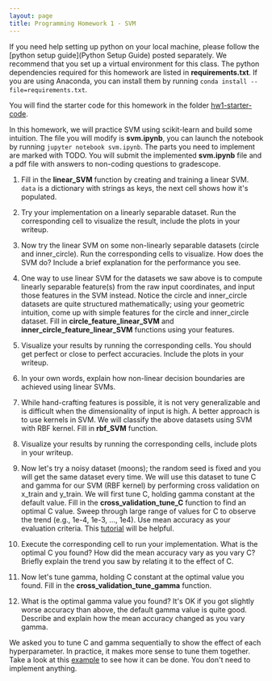 ```yaml
---
layout: page
title: Programming Homework 1 - SVM
---
```


If you need help setting up python on your local machine, please follow the [python setup guide](Python Setup Guide) posted separately. We recommend that you set up a virtual environment for this class. The python dependencies required for this homework are listed in **requirements.txt**. If you are using Anaconda, you can install them by running `conda install --file=requirements.txt`.

You will find the starter code for this homework in the folder [hw1-starter-code](Homework/HW1/hw1-starter-code/).

In this homework, we will practice SVM using scikit-learn and build some intuition. The file you will modify is **svm.ipynb**, you can launch the notebook by running `jupyter notebook svm.ipynb`. The parts you need to implement are marked with TODO. You will submit the implemented **svm.ipynb** file and a pdf file with answers to non-coding questions to gradescope.

1. Fill in the **linear_SVM** function by creating and training a linear SVM. `data` is a dictionary with strings as keys, the next cell shows how it's populated.

2. Try your implementation on a linearly separable dataset. Run the corresponding cell to visualize the result, include the plots in your writeup.

3. Now try the linear SVM on some non-linearly separable datasets (circle and inner_circle). Run the corresponding cells to visualize. How does the SVM do? Include a brief explanation for the performance you see.

4. One way to use linear SVM for the datasets we saw above is to compute linearly separable feature(s) from the raw input coordinates, and input those features in the SVM instead. Notice the circle and inner_circle datasets are quite structured mathematically; using your geometric intuition, come up with simple features for the circle and inner_circle dataset. Fill in **circle_feature_linear_SVM** and **inner_circle_feature_linear_SVM** functions using your features.

5. Visualize your results by running the corresponding cells. You should get perfect or close to perfect accuracies. Include the plots in your writeup.

6. In your own words, explain how non-linear decision boundaries are achieved using linear SVMs.

7. While hand-crafting features is possible, it is not very generalizable and is difficult when the dimensionality of input is high. A better approach is to use kernels in SVM. We will classify the above datasets using SVM with RBF kernel. Fill in **rbf_SVM** function.

8. Visualize your results by running the corresponding cells, include plots in your writeup.

9. Now let's try a noisy dataset (moons); the random seed is fixed and you will get the same dataset every time. We will use this dataset to tune C and gamma for our SVM (RBF kernel) by performing cross validation on x_train and y_train. We will first tune C, holding gamma constant at the default value. Fill in the **cross_validation_tune_C** function to find an optimal C value. Sweep through large range of values for C to observe the trend (e.g., 1e-4, 1e-3, ..., 1e4). Use mean accuracy as your evaluation criteria. This [tutorial](https://scikit-learn.org/stable/modules/cross_validation.html) will be helpful.

10. Execute the corresponding cell to run your implementation. What is the optimal C you found? How did the mean accuracy vary as you vary C? Briefly explain the trend you saw by relating it to the effect of C.

11. Now let's tune gamma, holding C constant at the optimal value you found. Fill in the **cross_validation_tune_gamma** function.

12. What is the optimal gamma value you found? It's OK if you got slightly worse accuracy than above, the default gamma value is quite good. Describe and explain how the mean accuracy changed as you vary gamma.

We asked you to tune C and gamma sequentially to show the effect of each hyperparameter. In practice, it makes more sense to tune them together. Take a look at this [example](https://scikit-learn.org/stable/auto_examples/svm/plot_rbf_parameters.html#sphx-glr-auto-examples-svm-plot-rbf-parameters-py) to see how it can be done. You don't need to implement anything.
